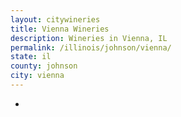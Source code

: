 ```yaml
---
layout: citywineries
title: Vienna Wineries
description: Wineries in Vienna, IL
permalink: /illinois/johnson/vienna/
state: il
county: johnson
city: vienna
---
```

-
